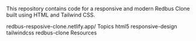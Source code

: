 This repository contains code for a responsive and modern Redbus Clone built using HTML and Tailwind CSS.

redbus-resposive-clone.netlify.app/
Topics
html5 responsive-design tailwindcss redbus-clone
Resources

